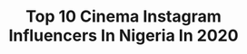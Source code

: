 ---
title: Top 10 Cinema Instagram Influencers In Nigeria In 2020
description: >-
  Find top cinema Instagram influencers in Nigeria in 2020. Most popular hashtags: #love #cinematography #fashion #beauty.
platform: Instagram
profiles:
  - username: "iam_frush"
    fullname: >-
      Victor Giwa
    location: "Nigeria"
    followers: 21520
    engagement: 756
    commentsToLikes: 0.090261
    avatar: "https://scontent-lhr8-1.cdninstagram.com/v/t51.2885-19/s320x320/91982408_1127801417559718_6206242702091091968_n.jpg?_nc_ht=scontent-lhr8-1.cdninstagram.com&_nc_ohc=rHxM7sw16hYAX95lYep&oh=1672dc818e61fe14608d63f65896911d&oe=5EB8552E"
    verified: false
    hashtags: "#fliptheswitch, #moneyheist, #ideservemorechains, #chainschallenge"
  - username: "nayaeffectz"
    fullname: >-
      NAYA
    location: "Nigeria"
    followers: 24053
    engagement: 314
    commentsToLikes: 0.053613
    avatar: "https://scontent-amt2-1.cdninstagram.com/v/t51.2885-19/s320x320/49933596_472923953244734_5524273479706214400_n.jpg?_nc_ht=scontent-amt2-1.cdninstagram.com&_nc_ohc=SvwGaVqTSMQAX9D4mD3&oh=310ab85434e9fba774755ee79fd2ce40&oe=5EB7E1BD"
    verified: false
    hashtags: "#proudlerekid, #streetcred, #happysunday, #yougomanagementschool"
  - username: "kola_oye"
    fullname: >-
      Dir.Kola
    location: "Nigeria"
    followers: 2242
    engagement: 939
    commentsToLikes: 0.138807
    avatar: "https://scontent-ams4-1.cdninstagram.com/v/t51.2885-19/s320x320/87649698_880382159072486_3269850746673168384_n.jpg?_nc_ht=scontent-ams4-1.cdninstagram.com&_nc_ohc=4QNRtgM_OQUAX99ruqp&oh=e03e5335e865b00911767490c036173e&oe=5EB2E707"
    verified: false
    hashtags: "#filmmaker, #stillframes, #instavideo, #wedding"
  - username: "galleriafilms"
    fullname: >-
      Galleria Films RC: 2648026
    location: "Nigeria"
    followers: 44899
    engagement: 439
    commentsToLikes: 0.015489
    avatar: "https://scontent-lhr8-1.cdninstagram.com/v/t51.2885-19/s320x320/39741546_233084234029332_8714320018872991744_n.jpg?_nc_ht=scontent-lhr8-1.cdninstagram.com&_nc_ohc=wvXX0geb9MYAX_ZuS_W&oh=1708dc92bfe8e47e7d4e34254163bcee&oe=5EB5A51B"
    verified: false
    hashtags: "#valentines, #newbeginnings, #thedoctors2020, #traditions"
  - username: "ajefilmworks"
    fullname: >-
      AJEFilmworks®
    location: "Nigeria"
    followers: 46890
    engagement: 119
    commentsToLikes: 0.033722
    avatar: "https://scontent-lhr8-1.cdninstagram.com/v/t51.2885-19/s320x320/91500215_1100051677025785_6841392443032600576_n.jpg?_nc_ht=scontent-lhr8-1.cdninstagram.com&_nc_ohc=3KifzWyJC68AX8mdevf&oh=32f933caaea4b669a2c75d1a85627bbf&oe=5EB96E51"
    verified: false
    hashtags: "#ajefilmworks, #ajefilmworksvideochallange, #surprise, #jore"
  - username: "ybimultimedia"
    fullname: >-
      YBI Multimedia
    location: "Nigeria"
    followers: 6650
    engagement: 829
    commentsToLikes: 0.014025
    avatar: "https://scontent-lhr8-1.cdninstagram.com/v/t51.2885-19/s320x320/82560617_116089973157006_1624971679253921792_n.jpg?_nc_ht=scontent-lhr8-1.cdninstagram.com&_nc_ohc=uShX9lePplkAX_-w170&oh=07bbe8b216f45de80f11aa4480cf7e2f&oe=5EB1FD9A"
    verified: false
    hashtags: "#bellaweddingnaija, #nollywood, #ammgospel, #pulsenigeria"
  - username: "kimilokan"
    fullname: >-
      F  B  I
    location: "Nigeria"
    followers: 42460
    engagement: 371
    commentsToLikes: 0.047050
    avatar: "https://scontent-lhr8-1.cdninstagram.com/v/t51.2885-19/s320x320/81872907_1070090823333044_3352697534781849600_n.jpg?_nc_ht=scontent-lhr8-1.cdninstagram.com&_nc_ohc=a6z5uroqqfAAX_y9bVD&oh=72a01f5e205e4d3fbc29dcc6f8e9eb2d&oe=5EB9384F"
    verified: false
    hashtags: "#beauty, #orange, #blackandwhite, #lifestyle"
  - username: "swinny_vanora"
    fullname: >-
      Jennifer Livinus
    location: "Nigeria"
    followers: 7776
    engagement: 452
    commentsToLikes: 0.070976
    avatar: "https://scontent-lht6-1.cdninstagram.com/v/t51.2885-19/s320x320/14288027_787583198048463_130078731_a.jpg?_nc_ht=scontent-lht6-1.cdninstagram.com&_nc_ohc=kMmLoZAJW24AX8BrPw-&oh=e7f635ef55a6e2ea8aa8687cadbb171b&oe=5EB9725A"
    verified: false
    hashtags: "#blackexcellence, #formation, #blackandbeautiful, #melaninpoppin"
  - username: "musatukurah"
    fullname: >-
      Musa Omar Tukurah
    location: "Nigeria"
    followers: 5744
    engagement: 587
    commentsToLikes: 0.035149
    avatar: "https://scontent-lhr8-1.cdninstagram.com/v/t51.2885-19/s320x320/83383640_616049828955804_7087008870932938752_n.jpg?_nc_ht=scontent-lhr8-1.cdninstagram.com&_nc_ohc=0lXwAulS0BgAX9XyVfi&oh=aa3db2186571681f9470355f118093a4&oe=5EB94864"
    verified: false
    hashtags: "#livefree, #model, #beautifulgirl, #knowledge"
  - username: "octalayke"
    fullname: >-
      OPADISI OLALEKAN .S.
    location: "Nigeria"
    followers: 10334
    engagement: 876
    commentsToLikes: 0.152633
    avatar: "https://scontent-amt2-1.cdninstagram.com/v/t51.2885-19/s320x320/72637298_423279828345463_6117413458330779648_n.jpg?_nc_ht=scontent-amt2-1.cdninstagram.com&_nc_ohc=1FW3Zh0fCdEAX_QbbF_&oh=334ebc7efea6edc916c1739ca35c888f&oe=5EBBF5B2"
    verified: false
    hashtags: "#bellanaijaweddings, #eventplanners, #weddingfilm, #lagoswedding"
---
